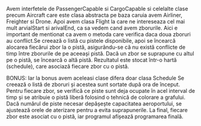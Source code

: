 Avem interfetele de PassengerCapable si CargoCapable si celelalte clase precum Aircraft care este clasa abstracta pe baza
caruia avem Airliner,
Freighter si Drone. Apoi avem clasa Flight la care ne intereseaza cel mai mult arvialStart si arivalEnd, ca sa vedem cand avem zborurile. 
Aici e important de mentionat ca avem o
metoda care verifica daca doua zboruri au conflict.Se creează o listă cu pistele disponibile, apoi se încearcă alocarea fiecărui zbor 
la o pistă, asigurându-se că nu există  conflicte de timp între zborurile de pe aceeași pistă. Dacă un zbor se suprapune cu altul pe
o pistă, se încearcă o altă pistă. Rezultatul este stocat într-o hartă (schedule), care asociază fiecare zbor cu o pistă.

BONUS: Iar la bonus avem aceleasi clase difera doar clasa Schedule
Se creează o listă de zboruri și acestea sunt sortate după ora de început. Pentru fiecare zbor, se verifică ce piste sunt deja 
ocupate în acel interval de timp și se atribuie o pistă liberă folosind o tehnică de colorare a grafului. Dacă numărul de piste
necesar depășește capacitatea aeroportului, se ajustează orele de aterizare pentru a evita suprapunerile. La final, fiecare zbor 
este asociat cu o pistă, iar programul afișează programarea finală.
